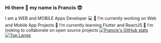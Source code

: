 ### Hi there 👋  my name is Francis 😎
I am a WEB and MOBILE Apps Developer 💻
🔭 I’m currently working on Web and Mobile App Projects
🌱 I’m currently learning Flutter and ReactJS
👯 I’m looking to collaborate on open source projects
[![Francis's GitHub stats](https://github-readme-stats.vercel.app/api?username=fjbMultisys)](https://github.com/fjbMultisys/github-readme-stats) [![Top Langs](https://github-readme-stats.vercel.app/api/top-langs/?username=fjbMultisys)](https://github.com/fjbMultisys/github-readme-stats)

